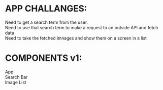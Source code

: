 # APP CHALLANGES:  <br />

Need to get a search term from the user.  <br />
Need to use that search term to make a request to an outside API and fetch data  <br />
Need to take the fetched imnages and show them on a screen in a list  <br />

# COMPONENTS v1:  <br />
App  <br />
Search Bar  <br />
Image List  <br />
